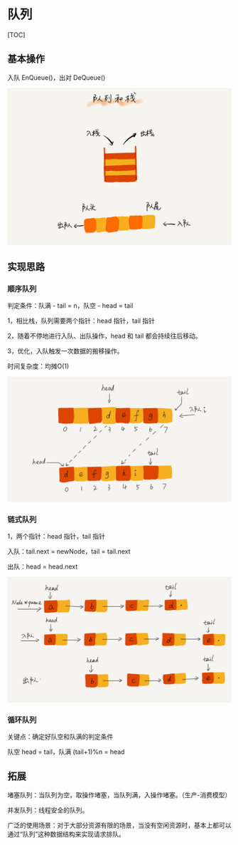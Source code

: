 # 队列

[TOC]

## 基本操作

入队 EnQueue()，出对 DeQueue()

<img src="pic/队列-图.jpg" >

## 实现思路

### 顺序队列

判定条件：队满 - tail = n，队空 - head = tail

1，相比栈，队列需要两个指针：head 指针，tail 指针

2，随着不停地进行入队、出队操作，head 和 tail 都会持续往后移动。

3，优化，入队触发一次数据的搬移操作。

时间复杂度：均摊O(1)

<img src="pic/队列-数据搬移.jpg">

### 链式队列

1，两个指针：head 指针，tail 指针

入队：tail.next = newNode，tail = tail.next

出队：head = head.next

<img src="pic/链式队列-实现.jpg">

### 循环队列

关键点：确定好队空和队满的判定条件

队空 head = tail，队满 (tail+1)%n = head

## 拓展

堵塞队列：当队列为空，取操作堵塞，当队列满，入操作堵塞。（生产-消费模型）

并发队列：线程安全的队列。

广泛的使用场景：对于大部分资源有限的场景，当没有空闲资源时，基本上都可以通过“队列”这种数据结构来实现请求排队。